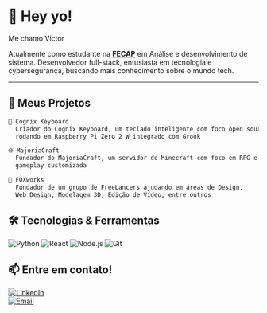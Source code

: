 # 👋 Hey yo!

 Me chamo Victor

 Atualmente como estudante na **[FECAP](https://www.fecap.br)** em Análise e desenvolvimento de sistema.
 Desenvolvedor full-stack, entusiasta em tecnologia e cybersegurança, buscando mais conhecimento sobre o mundo tech.

---

## 🚀 Meus Projetos

```bash
🧠 Cognix Keyboard
  Criador do Cognix Keyboard, um teclado inteligente com foco open source,
  rodando em Raspberry Pi Zero 2 W integrado com Grook

🌐 MajoriaCraft
  Fundador do MajoriaCraft, um servidor de Minecraft com foco em RPG e
  gameplay customizada

🦊 FOXworks
  Fundador de um grupo de FreeLancers ajudando em áreas de Design,
  Web Design, Modelagem 3D, Edição de Vídeo, entre outros
```



## 🛠 Tecnologias & Ferramentas

![Python](https://img.shields.io/badge/-Python-333333?style=flat&logo=python)
![React](https://img.shields.io/badge/-React-61DAFB?style=flat&logo=react&logoColor=black)
![Node.js](https://img.shields.io/badge/-Node.js-339933?style=flat&logo=node.js&logoColor=white)
![Git](https://img.shields.io/badge/-Git-F05032?style=flat&logo=git&logoColor=white)



## 📫 Entre em contato!

[![LinkedIn](https://img.shields.io/badge/-LinkedIn-0077B5?style=flat&logo=linkedin&logoColor=white)](https://linkedin.com/in/seulinkedin)  
[![Email](https://img.shields.io/badge/-Email-D14836?style=flat&logo=gmail&logoColor=white)](mailto:seuemail@gmail.com)



